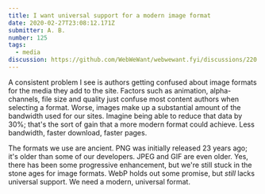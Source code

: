 ```yaml
---
title: I want universal support for a modern image format
date: 2020-02-27T23:08:12.171Z
submitter: A. B.
number: 125
tags:
  - media
discussion: https://github.com/WebWeWant/webwewant.fyi/discussions/220
---
```

A consistent problem I see is authors getting confused about image formats for the media they add to the site. Factors such as animation, alpha-channels, file size and quality just confuse most content authors when selecting a format.
 Worse, images make up a substantial amount of the bandwidth used for our sites. Imagine being able to reduce that data by 30%; that's the sort of gain that a more modern format could achieve. Less bandwidth, faster download, faster pages.

The formats we use are ancient. PNG was initially released 23 years ago; it's older than some of our developers. JPEG and GIF are even older. Yes, there has been some progressive  enhancement, but we're still stuck in the stone ages for image formats. WebP holds out some promise, but *still* lacks universal support. We need a modern, universal format.
